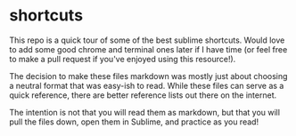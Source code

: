 # shortcuts

This repo is a quick tour of some of the best sublime shortcuts. Would love to add some good chrome and terminal ones later if I have time (or feel free to make a pull request if you've enjoyed using this resource!).

The decision to make these files markdown was mostly just about choosing a neutral format that was easy-ish to read. While these files can serve as a quick reference, there are better reference lists out there on the internet.

The intention is not that you will read them as markdown, but that you will pull the files down, open them in Sublime, and practice as you read!